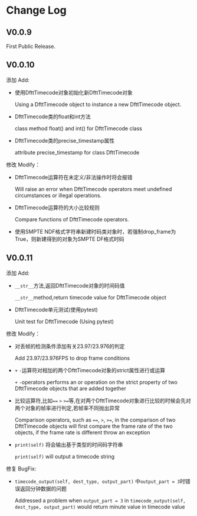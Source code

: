 # Change Log
## V0.0.9
First Public Release.

## V0.0.10

添加 Add:

- 使用DfttTimecode对象初始化新DfttTimecode对象

  Using a DfttTimecode object to instance a new DfttTimecode object.

- DfttTimecode类的float和int方法

  class method float() and int() for DfttTimecode class
  
- DfttTimecode类的precise_timestamp属性

  attribute precise_timestamp for class DfttTimecode

修改 Modify：

- DfttTimecode运算符在未定义/非法操作时将会报错

  Will raise an error when DfttTimecode operators meet undefined circumstances or illegal operations.

- DfttTimecode运算符的大小比较规则

  Compare functions of DfttTimecode operators.
  
- 使用SMPTE NDF格式字符串新建时码类对象时，若强制drop_frame为True，则新建得到的对象为SMPTE DF格式时码

## V0.0.11
添加 Add:
- `__str__`方法,返回DfttTimecode对象的时间码值
  
  `__str__`method,return timecode value for DfttTimecode object

- DfttTimecode单元测试(使用pytest)

  Unit test for DfttTimecode (Using pytest)

修改 Modify：
- 对丢帧的检测条件添加有关23.97/23.976的判定
  
  Add 23.97/23.976FPS to drop frame conditions

- `+` `-`运算符对相加的两个DfttTimecode对象的strict属性进行或运算
  
  `+` `-`operators performs an or operation on the strict property of two DfttTimecode objects that are added together 

- 比较运算符,比如`==` `>` `>=`等,在对两个DfttTimecode对象进行比较的时候会先对两个对象的帧率进行判定,若帧率不同抛出异常
  
  Comparison operators, such as `==`, `>`, `>=`, in the comparison of two DfttTimecode objects will first compare the frame rate of the two objects, if the frame rate is different throw an exception

- `print(self)` 将会输出基于类型的时间码字符串
  
  `print(self)` will output a timecode string

修复 BugFix:
- `timecode_output(self, dest_type, output_part)` 中`output_part = 3`时错误返回分钟数据的问题

  Addressed a problem when `output_part = 3` in `timecode_output(self, dest_type, output_part)` would return minute value in timecode value
  
